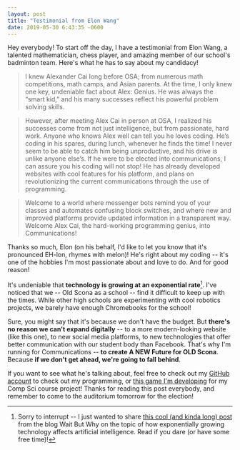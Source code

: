 ```yaml
---
layout: post
title: "Testimonial from Elon Wang"
date: 2019-05-30 6:43:35 -0600
---
```


Hey everybody! To start off the day, I have a testimonial from Elon Wang, a talented mathematician, chess player, and amazing member of our school's badminton team. Here's what he has to say about my candidacy!

> I knew Alexander Cai long before OSA; from numerous math competitions, math camps, and Asian parents. At the time, I only knew one key, undeniable fact about Alex: Genius. He was always the “smart kid,” and his many successes reflect his powerful problem solving skills.

> However, after meeting Alex Cai in person at OSA, I realized his successes come from not just intelligence, but from passionate, hard work. Anyone who knows Alex well can tell you he loves coding. He’s coding in his spares, during lunch, whenever he finds the time! I never seem to be able to catch him being unproductive, and his drive is unlike anyone else’s. If he were to be elected into communications, I can assure you his coding will not stop! He has already developed websites with cool features for his platform, and plans on revolutionizing the current communications through the use of programming.

> Welcome to a world where messenger bots remind you of your classes and automates confusing block switches, and where new and improved platforms provide updated information in a transparent way. Welcome Alex Cai, the hard-working programming genius, into Communications!

Thanks so much, Elon (on his behalf, I'd like to let you know that it's pronounced EH-lon, rhymes with melon)! He's right about my coding -- it's one of the hobbies I'm most passionate about and love to do. And for good reason!

It's undeniable that **technology is growing at an exponential rate**[^1]. I've noticed that we -- Old Scona as a school -- find it difficult to keep up with the times. While other high schools are experimenting with cool robotics projects, we barely have enough Chromebooks for the school!

Sure, you might say that it's because we don't have the budget. But **there's no reason we can't expand digitally** -- to a more modern-looking website (like this one), to new social media platforms, to new technologies that offer better communication with our student body than Facebook. That's why I'm running for Communications -- **to create A NEW Future for OLD Scona**. Because **if we don't get ahead, we're going to fall behind**.

If you want to see what he's talking about, feel free to check out my [GitHub account](https://github.com/piguyinthesky) to check out my programming, or [this game I'm developing](https://thepiguy-zero-hour.herokuapp.com/) for my Comp Sci course project! Thanks for reading this post everybody, and remember to come to the auditorium tomorrow for the election!

[^1]: Sorry to interrupt -- I just wanted to share [this cool (and kinda long) post](https://waitbutwhy.com/2015/01/artificial-intelligence-revolution-1.html) from the blog Wait But Why on the topic of how exponentially growing technology affects artificial intelligence. Read if you dare (or have some free time)!
